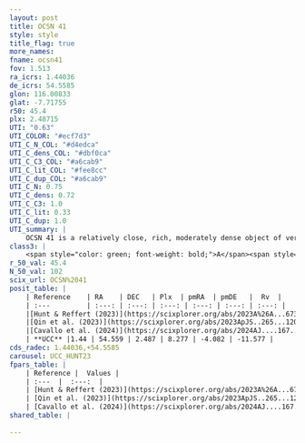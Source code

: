 ```yaml
---
layout: post
title: OCSN 41
style: style
title_flag: true
more_names: 
fname: ocsn41
fov: 1.513
ra_icrs: 1.44036
de_icrs: 54.5585
glon: 116.00833
glat: -7.71755
r50: 45.4
plx: 2.48715
UTI: "0.63"
UTI_COLOR: "#ecf7d3"
UTI_C_N_COL: "#d4edca"
UTI_C_dens_COL: "#dbf0ca"
UTI_C_C3_COL: "#a6cab9"
UTI_C_lit_COL: "#fee8cc"
UTI_C_dup_COL: "#a6cab9"
UTI_C_N: 0.75
UTI_C_dens: 0.72
UTI_C_C3: 1.0
UTI_C_lit: 0.33
UTI_C_dup: 1.0
UTI_summary: |
    OCSN 41 is a relatively close, rich, moderately dense object of very high C3 quality. It was recently reported in the literature.
class3: |
    <span style="color: green; font-weight: bold;">A</span><span style="color: green; font-weight: bold;">A</span>
r_50_val: 45.4
N_50_val: 102
scix_url: OCSN%2041
posit_table: |
    | Reference    | RA    | DEC   | Plx  | pmRA  | pmDE   |  Rv  |
    | :---         | :---: | :---: | :---: | :---: | :---: | :---: |
    |[Hunt & Reffert (2023)](https://scixplorer.org/abs/2023A%26A...673A.114H) | 1.078 | 54.29 | 2.467 | 8.212 | -4.155 | -17.126 |
    |[Qin et al. (2023)](https://scixplorer.org/abs/2023ApJS..265...12Q) | 1.07 | 54.32 | 2.5 | 8.34 | -4.05 | -11.46 |
    |[Cavallo et al. (2024)](https://scixplorer.org/abs/2024AJ....167...12C) | 1.223 | 54.433 | 2.47 | -- | -- | -- |
    | **UCC** |1.44 | 54.559 | 2.487 | 8.277 | -4.082 | -11.577 | 
cds_radec: 1.44036,+54.5585
carousel: UCC_HUNT23
fpars_table: |
    | Reference |  Values |
    | :---  |  :---:  |
    | [Hunt & Reffert (2023)](https://scixplorer.org/abs/2023A%26A...673A.114H) | `AV50=0.083, diffAV50=0.237, MOD50=7.932, logAge50=6.837` |
    | [Qin et al. (2023)](https://scixplorer.org/abs/2023ApJS..265...12Q) | `E(B-V)=0.09, m-M=8.06, logt=7.2` |
    | [Cavallo et al. (2024)](https://scixplorer.org/abs/2024AJ....167...12C) | `AV50=0.66, dMod50=8.02, logAge50=6.81, [Fe/H]50=-0.04` |
shared_table: |
    
---
```


